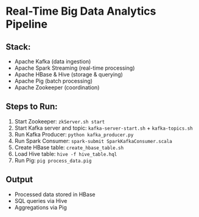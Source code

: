# Real-Time Big Data Analytics Pipeline

## Stack:
- Apache Kafka (data ingestion)
- Apache Spark Streaming (real-time processing)
- Apache HBase & Hive (storage & querying)
- Apache Pig (batch processing)
- Apache Zookeeper (coordination)

## Steps to Run:
1. Start Zookeeper: `zkServer.sh start`
2. Start Kafka server and topic: `kafka-server-start.sh` + `kafka-topics.sh`
3. Run Kafka Producer: `python kafka_producer.py`
4. Run Spark Consumer: `spark-submit SparkKafkaConsumer.scala`
5. Create HBase table: `create_hbase_table.sh`
6. Load Hive table: `hive -f hive_table.hql`
7. Run Pig: `pig process_data.pig`

## Output
- Processed data stored in HBase
- SQL queries via Hive
- Aggregations via Pig
